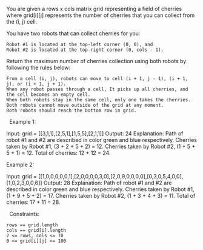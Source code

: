 You are given a rows x cols matrix grid representing a field of cherries where grid[i][j] represents the number of cherries that you can collect from the (i, j) cell.

You have two robots that can collect cherries for you:


	Robot #1 is located at the top-left corner (0, 0), and
	Robot #2 is located at the top-right corner (0, cols - 1).


Return the maximum number of cherries collection using both robots by following the rules below:


	From a cell (i, j), robots can move to cell (i + 1, j - 1), (i + 1, j), or (i + 1, j + 1).
	When any robot passes through a cell, It picks up all cherries, and the cell becomes an empty cell.
	When both robots stay in the same cell, only one takes the cherries.
	Both robots cannot move outside of the grid at any moment.
	Both robots should reach the bottom row in grid.


 
Example 1:

Input: grid = [[3,1,1],[2,5,1],[1,5,5],[2,1,1]]
Output: 24
Explanation: Path of robot #1 and #2 are described in color green and blue respectively.
Cherries taken by Robot #1, (3 + 2 + 5 + 2) = 12.
Cherries taken by Robot #2, (1 + 5 + 5 + 1) = 12.
Total of cherries: 12 + 12 = 24.


Example 2:

Input: grid = [[1,0,0,0,0,0,1],[2,0,0,0,0,3,0],[2,0,9,0,0,0,0],[0,3,0,5,4,0,0],[1,0,2,3,0,0,6]]
Output: 28
Explanation: Path of robot #1 and #2 are described in color green and blue respectively.
Cherries taken by Robot #1, (1 + 9 + 5 + 2) = 17.
Cherries taken by Robot #2, (1 + 3 + 4 + 3) = 11.
Total of cherries: 17 + 11 = 28.


 
Constraints:


	rows == grid.length
	cols == grid[i].length
	2 <= rows, cols <= 70
	0 <= grid[i][j] <= 100

